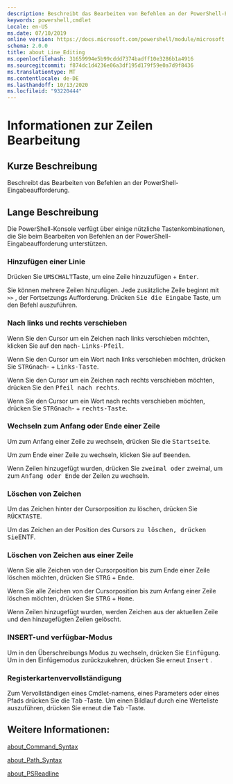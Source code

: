 ```yaml
---
description: Beschreibt das Bearbeiten von Befehlen an der PowerShell-Eingabeaufforderung.
keywords: powershell,cmdlet
Locale: en-US
ms.date: 07/10/2019
online version: https://docs.microsoft.com/powershell/module/microsoft.powershell.core/about/about_line_editing?view=powershell-7.1&WT.mc_id=ps-gethelp
schema: 2.0.0
title: about_Line_Editing
ms.openlocfilehash: 31659994e5b99cddd7374badff10e3286b1a4916
ms.sourcegitcommit: f874dc1d4236e06a3df195d179f59e0a7d9f8436
ms.translationtype: MT
ms.contentlocale: de-DE
ms.lasthandoff: 10/13/2020
ms.locfileid: "93220444"
---
```

# <a name="about-line-editing"></a>Informationen zur Zeilen Bearbeitung

## <a name="short-description"></a>Kurze Beschreibung

Beschreibt das Bearbeiten von Befehlen an der PowerShell-Eingabeaufforderung.

## <a name="long-description"></a>Lange Beschreibung

Die PowerShell-Konsole verfügt über einige nützliche Tastenkombinationen, die Sie beim Bearbeiten von Befehlen an der PowerShell-Eingabeaufforderung unterstützen.

### <a name="add-a-line"></a>Hinzufügen einer Linie

Drücken Sie <kbd>UMSCHALT</kbd>Taste, um eine Zeile hinzuzufügen + <kbd>Enter</kbd>.

Sie können mehrere Zeilen hinzufügen. Jede zusätzliche Zeile beginnt mit `>>` , der Fortsetzungs Aufforderung. Drücken <kbd>Sie die Eingabe</kbd> Taste, um den Befehl auszuführen.

### <a name="move-left-and-right"></a>Nach links und rechts verschieben

Wenn Sie den Cursor um ein Zeichen nach links verschieben möchten, klicken Sie auf den nach- <kbd>Links-Pfeil</kbd>.

Wenn Sie den Cursor um ein Wort nach links verschieben möchten, drücken Sie <kbd>STRG</kbd>nach- + <kbd>Links-Taste</kbd>.

Wenn Sie den Cursor um ein Zeichen nach rechts verschieben möchten, drücken Sie den <kbd>Pfeil nach rechts</kbd>.

Wenn Sie den Cursor um ein Wort nach rechts verschieben möchten, drücken Sie <kbd>STRG</kbd>nach- + <kbd>rechts-Taste</kbd>.

### <a name="move-to-a-lines-beginning-or-end"></a>Wechseln zum Anfang oder Ende einer Zeile

Um zum Anfang einer Zeile zu wechseln, drücken Sie die <kbd>Startseite</kbd>.

Um zum Ende einer Zeile zu wechseln, klicken Sie auf <kbd>Beenden</kbd>.

Wenn Zeilen hinzugefügt wurden, drücken Sie <kbd>zweimal oder</kbd> zweimal, um zum <kbd>Anfang oder Ende</kbd> der Zeilen zu wechseln.

### <a name="delete-characters"></a>Löschen von Zeichen

Um das Zeichen hinter der Cursorposition zu löschen, drücken Sie <kbd>RÜCKTASTE</kbd>.

Um das Zeichen an der Position des Cursors <kbd>zu löschen, drücken Sie</kbd>ENTF.

### <a name="delete-characters-from-a-line"></a>Löschen von Zeichen aus einer Zeile

Wenn Sie alle Zeichen von der Cursorposition bis zum Ende einer Zeile löschen möchten, drücken Sie <kbd>STRG</kbd> + <kbd>Ende</kbd>.

Wenn Sie alle Zeichen von der Cursorposition bis zum Anfang einer Zeile löschen möchten, drücken Sie <kbd>STRG</kbd> + <kbd>Home</kbd>.

Wenn Zeilen hinzugefügt wurden, werden Zeichen aus der aktuellen Zeile und den hinzugefügten Zeilen gelöscht.

### <a name="insert-and-overstrike-mode"></a>INSERT-und verfügbar-Modus

Um in den Überschreibungs Modus zu wechseln, drücken Sie <kbd>Einfügung</kbd>. Um in den Einfügemodus zurückzukehren, drücken Sie erneut <kbd>Insert</kbd> .

### <a name="tab-completion"></a>Registerkartenvervollständigung

Zum Vervollständigen eines Cmdlet-namens, eines Parameters oder eines Pfads drücken Sie die <kbd>Tab</kbd> -Taste. Um einen Bildlauf durch eine Werteliste auszuführen, drücken Sie erneut die <kbd>Tab</kbd> -Taste.

## <a name="see-also"></a>Weitere Informationen:

[about_Command_Syntax](about_Command_Syntax.md)

[about_Path_Syntax](about_Path_Syntax.md)

[about_PSReadline](../../PSReadline/About/about_PSReadline.md)

